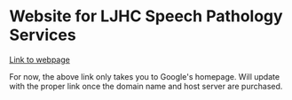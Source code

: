 # Website for LJHC Speech Pathology Services

[Link to webpage](https://www.google.com)

For now, the above link only takes you to Google's homepage. Will update with the proper link once the domain name and host server are purchased.

